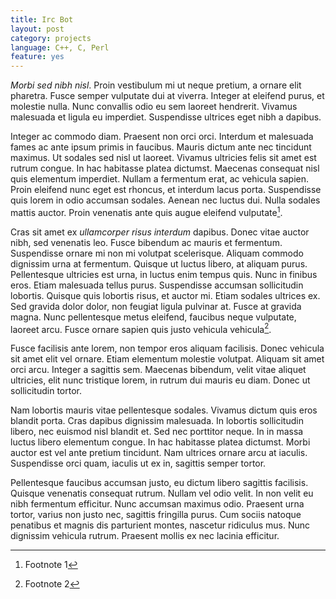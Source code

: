 ```yaml
---
title: Irc Bot
layout: post
category: projects
language: C++, C, Perl
feature: yes
---
```


*Morbi sed nibh nisl*. Proin vestibulum mi ut neque pretium, a ornare elit pharetra. Fusce semper vulputate dui at viverra. Integer at eleifend purus, et molestie nulla. Nunc convallis odio eu sem laoreet hendrerit. Vivamus malesuada et ligula eu imperdiet. Suspendisse ultrices eget nibh a dapibus.

Integer ac commodo diam. Praesent non orci orci. Interdum et malesuada fames ac ante ipsum primis in faucibus. Mauris dictum ante nec tincidunt maximus. Ut sodales sed nisl ut laoreet. Vivamus ultricies felis sit amet est rutrum congue. In hac habitasse platea dictumst. Maecenas consequat nisl quis elementum imperdiet. Nullam a fermentum erat, ac vehicula sapien. Proin eleifend nunc eget est rhoncus, et interdum lacus porta. Suspendisse quis lorem in odio accumsan sodales. Aenean nec luctus dui. Nulla sodales mattis auctor. Proin venenatis ante quis augue eleifend vulputate[^1].

Cras sit amet ex *ullamcorper risus interdum* dapibus. Donec vitae auctor nibh, sed venenatis leo. Fusce bibendum ac mauris et fermentum. Suspendisse ornare mi non mi volutpat scelerisque. Aliquam commodo dignissim urna at fermentum. Quisque ut luctus libero, at aliquam purus. Pellentesque ultricies est urna, in luctus enim tempus quis. Nunc in finibus eros. Etiam malesuada tellus purus. Suspendisse accumsan sollicitudin lobortis. Quisque quis lobortis risus, et auctor mi. Etiam sodales ultrices ex. Sed gravida dolor dolor, non feugiat ligula pulvinar at. Fusce at gravida magna. Nunc pellentesque metus eleifend, faucibus neque vulputate, laoreet arcu. Fusce ornare sapien quis justo vehicula vehicula[^2].

Fusce facilisis ante lorem, non tempor eros aliquam facilisis. Donec vehicula sit amet elit vel ornare. Etiam elementum molestie volutpat. Aliquam sit amet orci arcu. Integer a sagittis sem. Maecenas bibendum, velit vitae aliquet ultricies, elit nunc tristique lorem, in rutrum dui mauris eu diam. Donec ut sollicitudin tortor.

Nam lobortis mauris vitae pellentesque sodales. Vivamus dictum quis eros blandit porta. Cras dapibus dignissim malesuada. In lobortis sollicitudin libero, nec euismod nisl blandit et. Sed nec porttitor neque. In in massa luctus libero elementum congue. In hac habitasse platea dictumst. Morbi auctor est vel ante pretium tincidunt. Nam ultrices ornare arcu at iaculis. Suspendisse orci quam, iaculis ut ex in, sagittis semper tortor.

Pellentesque faucibus accumsan justo, eu dictum libero sagittis facilisis. Quisque venenatis consequat rutrum. Nullam vel odio velit. In non velit eu nibh fermentum efficitur. Nunc accumsan maximus odio. Praesent urna tortor, varius non justo nec, sagittis fringilla purus. Cum sociis natoque penatibus et magnis dis parturient montes, nascetur ridiculus mus. Nunc dignissim vehicula rutrum. Praesent mollis ex nec lacinia efficitur.

[^1]: Footnote 1
[^2]: Footnote 2
